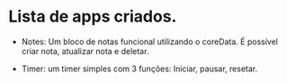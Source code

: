 # Lista de apps criados.

* Notes: Um bloco de notas funcional utilizando o coreData. É possível criar nota, atualizar nota e deletar. 

* Timer: um timer simples com 3 funções: Iniciar, pausar, resetar.

